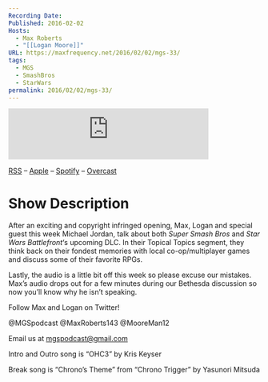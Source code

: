 ```yaml
---
Recording Date: 
Published: 2016-02-02
Hosts:
  - Max Roberts
  - "[[Logan Moore]]"
URL: https://maxfrequency.net/2016/02/02/mgs-33/
tags:
  - MGS
  - SmashBros
  - StarWars
permalink: 2016/02/02/mgs-33/
---
```

<iframe src="https://podcasters.spotify.com/pod/show/millennialgamingspeak/embed/episodes/Episode-33-Reminiscing-About-Couch-Co-Op-e1adhs1/a-a6ts43l" height="102px" width="400px" frameborder="0" scrolling="no"></iframe>

[RSS](https://anchor.fm/s/74aa3858/podcast/rss) – [Apple](https://podcasts.apple.com/us/podcast/episode-3-gdc-wrap-up/id1000915981?i=1000542222515) – [Spotify](https://open.spotify.com/episode/7wePXT4Bt22LWifVLx3n8y) – [Overcast](https://overcast.fm/+EtIgeWxEU)
# Show Description

After an exciting and copyright infringed opening, Max, Logan and special guest this week Michael Jordan, talk about both *Super Smash Bros* and *Star Wars Battlefront*‘s upcoming DLC. In their Topical Topics segment, they think back on their fondest memories with local co-op/multiplayer games and discuss some of their favorite RPGs.

Lastly, the audio is a little bit off this week so please excuse our mistakes. Max’s audio drops out for a few minutes during our Bethesda discussion so now you’ll know why he isn’t speaking.

Follow Max and Logan on Twitter!

@MGSpodcast
@MaxRoberts143
@MooreMan12

Email us at mgspodcast@gmail.com

Intro and Outro song is “OHC3” by Kris Keyser

Break song is “Chrono’s Theme” from “Chrono Trigger” by Yasunori Mitsuda